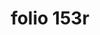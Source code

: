 ---
layout: edition
title: folio 153r
manuscript: Turin, Biblioteca Nazionale, MS N.III.19
sigla: T
iip: t153r.tif
milestone: 305
---